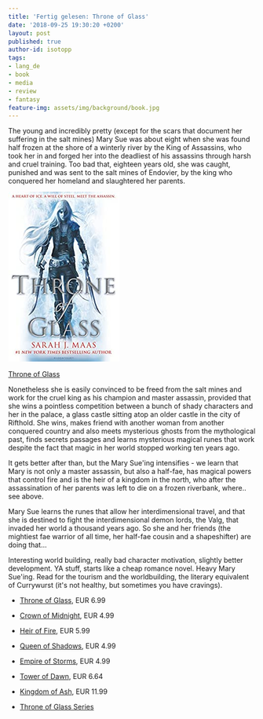 ```yaml
---
title: 'Fertig gelesen: Throne of Glass'
date: '2018-09-25 19:30:20 +0200'
layout: post
published: true
author-id: isotopp
tags:
- lang_de
- book
- media
- review
- fantasy
feature-img: assets/img/background/book.jpg
---
```

The young and incredibly pretty (except for the scars that document her suffering in the salt mines) Mary Sue was about eight when she was found half frozen at the shore of a winterly river by the King of Assassins, who took her in and forged her into the deadliest of his assassins through harsh and cruel training. Too bad that, eighteen years old, she was caught, punished and was sent to the salt mines of Endovier, by the king who conquered her homeland and slaughtered her parents.

[![](/uploads/2018/09/throne-of-glass.jpg)](https://www.amazon.de/gp/product/B008BJ3RP2)

[Throne of Glass](https://www.amazon.de/gp/product/B008BJ3RP2)

Nonetheless she is easily convinced to be freed from the salt mines and work for the cruel king as his champion and master assassin, provided that she wins a pointless competition between a bunch of shady characters and her in the palace, a glass castle sitting atop an older castle in the city of Rifthold. She wins, makes friend with another woman from another conquered country and also meets mysterious ghosts from the mythological past, finds secrets passages and learns mysterious magical runes that work despite the fact that magic in her world stopped working ten years ago.

It gets better after than, but the Mary Sue'ing intensifies - we learn that Mary is not only a master assassin, but also a half-fae, has magical powers that control fire and is the heir of a kingdom in the north, who after the assassination of her parents was left to die on a frozen riverbank, where.. see above.

Mary Sue learns the runes that allow her interdimensional travel, and that she is destined to fight the interdimensional demon lords, the Valg, that invaded her world a thousand years ago. So she and her friends (the mightiest fae warrior of all time, her half-fae cousin and a shapeshifter) are doing that...

Interesting world building, really bad character motivation, slightly better development. YA stuff, starts like a cheap romance novel. Heavy Mary Sue'ing. Read for the tourism and the worldbuilding, the literary equivalent of Currywurst (it's not healthy, but sometimes you have cravings).

- [Throne of Glass](https://www.amazon.de/gp/product/B008BJ3RP2), EUR 6.99
- [Crown of Midnight](https://www.amazon.de/gp/product/B00BLL68EO), EUR 4.99
- [Heir of Fire](https://www.amazon.de/gp/product/B00JGAD0N4), EUR 5.99
- [Queen of Shadows](https://www.amazon.de/gp/product/B00TYFGYAM), EUR 4.99
- [Empire of Storms](https://www.amazon.de/Empire-Storms-Throne-Glass-Sarah-ebook/dp/B01D3WHZZO), EUR 4.99
- [Tower of Dawn](https://www.amazon.de/Tower-Dawn-Throne-Glass-Sarah-ebook/dp/B01N01V56U), EUR 6.64
- [Kingdom of Ash](https://www.amazon.de/Kingdom-Throne-Glass-Sarah-Maas-ebook/dp/B079VM5L3H), EUR 11.99

- [Throne of Glass Series](https://www.amazon.de/gp/product/B01DJ5Z3GS/ref=series_rw_dp_sw)
